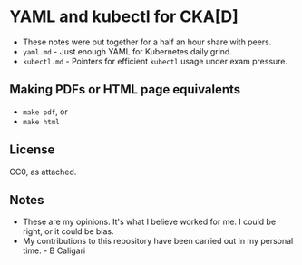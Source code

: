 # YAML and kubectl for CKA[D]

* These notes were put together for a half an hour share with peers.
* `yaml.md` - Just enough YAML for Kubernetes daily grind.
* `kubectl.md` - Pointers for efficient `kubectl` usage under exam pressure.

## Making PDFs or HTML page equivalents

* `make pdf`, or
* `make html`

## License

CC0, as attached.

## Notes

* These are my opinions.  It's what I believe worked for me.  I could be right, or it could be bias.
* My contributions to this repository have been carried out in my personal time. - B Caligari


